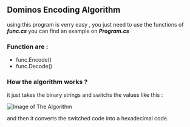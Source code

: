 ## Dominos Encoding Algorithm

using this program is verry easy , you just need to use the functions of _**func.cs**_ you can find an example on _**Program.cs**_

### Function are :
- func.Encode()
- func.Decode()

### How the algorithm works ?

it just takes the binary strings and switchs the values like this :

![Image of The Algorithm](https://www.mediafire.com/convkey/094f/sqfc8nj53aq3td6zg.jpg)

and then it converts the switched code into a hexadecimal code.
